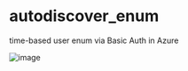 # autodiscover_enum
time-based user enum via Basic Auth in Azure

![image](https://github.com/user-attachments/assets/60235dfc-2556-43e0-a423-437dc5fd6727)


